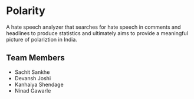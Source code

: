 <!-- # ADA-Assess-Develop-Advance -->
# Polarity

A hate speech analyzer that searches for hate speech in comments and headlines to produce statistics and ultimately aims to provide a meaningful picture of polariztion in India.

## Team Members

- Sachit Sankhe
- Devansh Joshi
- Kanhaiya Shendage
- Ninad Gawarle
